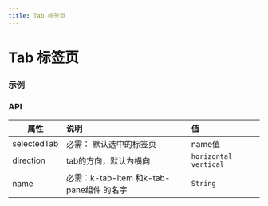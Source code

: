```yaml
---
title: Tab 标签页
---
```



# Tab 标签页

### 示例


<ClientOnly>
<tab-demo></tab-demo>
</ClientOnly>

### API

| 属性          | 说明           | 值  |
| ------------- |:-------------| :-----|
| selectedTab |必需： 默认选中的标签页 | name值 |
| direction  | tab的方向，默认为横向 |`horizontal` `vertical` |
| name   |必需：k-tab-item 和k-tab-pane组件 的名字     |  `String` |